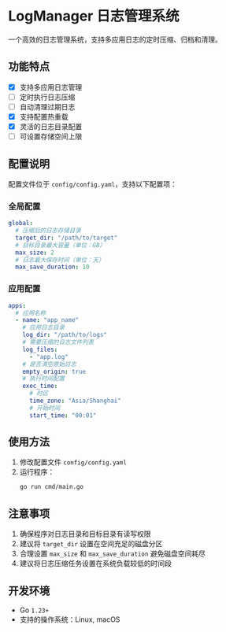 # LogManager 日志管理系统

一个高效的日志管理系统，支持多应用日志的定时压缩、归档和清理。

## 功能特点

- [x] 支持多应用日志管理
- [ ] 定时执行日志压缩
- [ ] 自动清理过期日志
- [x] 支持配置热重载
- [x] 灵活的日志目录配置
- [ ] 可设置存储空间上限

## 配置说明

配置文件位于 `config/config.yaml`，支持以下配置项：

### 全局配置

```yaml
global:
  # 压缩后的日志存储目录
  target_dir: "/path/to/target"
  # 目标目录最大容量（单位：GB）
  max_size: 2
  # 日志最大保存时间（单位：天）
  max_save_duration: 10
```

### 应用配置

```yaml
apps:
  # 应用名称
  - name: "app_name"
    # 应用日志目录
    log_dir: "/path/to/logs"
    # 需要压缩的日志文件列表
    log_files: 
      - "app.log"
    # 是否清空原始日志
    empty_origin: true
    # 执行时间配置
    exec_time:
      # 时区
      time_zone: "Asia/Shanghai"
      # 开始时间
      start_time: "00:01"
```

## 使用方法

1. 修改配置文件 `config/config.yaml`
2. 运行程序：
   ```bash
   go run cmd/main.go
   ```

## 注意事项

1. 确保程序对日志目录和目标目录有读写权限
2. 建议将 `target_dir` 设置在空间充足的磁盘分区
3. 合理设置 `max_size` 和 `max_save_duration` 避免磁盘空间耗尽
4. 建议将日志压缩任务设置在系统负载较低的时间段

## 开发环境

- Go `1.23+`
- 支持的操作系统：Linux, macOS
